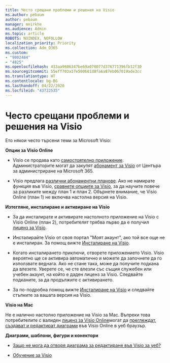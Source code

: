 ```yaml
---
title: Често срещани проблеми и решения на Visio
ms.author: pebaum
author: pebaum
manager: mnirkhe
ms.audience: Admin
ms.topic: article
ROBOTS: NOINDEX, NOFOLLOW
localization_priority: Priority
ms.collection: Adm_O365
ms.custom:
- "9002484"
- "4825"
ms.openlocfilehash: 433aa9606347be69a070077d376771396fb12f30
ms.sourcegitcommit: 55eff703a17e500681d8fa6a87eb067019ade3cc
ms.translationtype: HT
ms.contentlocale: bg-BG
ms.lasthandoff: 04/22/2020
ms.locfileid: "43722535"
---
```

# <a name="visio-common-issues-and-resolutions"></a>Често срещани проблеми и решения на Visio

Ето някои често търсени теми за Microsoft Visio:

**Опции за Visio Online**

- Visio се продава като [самостоятелно приложение](https://products.office.com/visio/flowchart-software). Администраторите могат да закупят [абонамент за Visio](https://docs.microsoft.com/alchemyinsights/purchase-visio-subscription) от Центъра за администриране на Microsoft 365.

- Visio предлага [различни абонаментни планове](https://products.office.com/visio/microsoft-visio-plans-and-pricing-compare-visio-options). Ако не намирате функция във Visio, [сравнете опциите за Visio](https://products.office.com/visio/microsoft-visio-plans-and-pricing-compare-visio-options), за да научите повече за разликите между план 1 и план 2.  Обърнете внимание, че Visio Online (план 1) не включва настолна версия на Visio.

**Изтегляне, инсталиране и активиране на Visio**

- За да инсталирате и активирате настолното приложение на Visio с Visio Online (план 2), потребителят трябва първо да е получил [лиценз за Visio](https://docs.microsoft.com/office365/admin/subscriptions-and-billing/assign-licenses-to-users).

- Инсталирайте Visio от своя портал "Моят акаунт", ако той все още не е инсталиран. За помощ вижте [Инсталиране на Visio](https://support.office.com/article/f98f21e3-aa02-4827-9167-ddab5b025710).

- Когато инсталирането приключи, отворете приложението Visio. Visio вероятно ще се активира автоматично и можете да започнете да го използвате веднага. Ако не стане така, може да получите подкана да влезете. Уверете се, че сте влезли със същия служебен или учебен акаунт, на който е даден лиценз за Visio. Следвайте подканите, за да продължите с активирането.

- За по-подробна помощ вижте [Инсталиране на Visio](https://support.office.com/article/f98f21e3-aa02-4827-9167-ddab5b025710) и следвайте стъпките за вашата версия на Visio.

**Visio на Mac**

Не е налично настолно приложение на Visio за Mac. Въпреки това потребителите с валиден [лиценз за Visio Online](https://docs.microsoft.com/office365/admin/subscriptions-and-billing/assign-licenses-to-users)могат да [преглеждат, създават и редактират диаграми](https://support.office.com/article/06f04845-91b8-4e8f-881f-a43c970735fc) във Visio Online в уеб браузър.

**Диаграми, шаблони, фигури и конектори**

- [Защо не мога да отворя диаграма за редактиране във Visio за уеб?](https://support.microsoft.com/office/ea4a23d3-21d3-4878-945e-cf1be4140357)

- [Обучение за Visio](https://support.office.com/article/visio-training-e058bcfa-1d90-4653-afc6-e84d54cf94a6)

